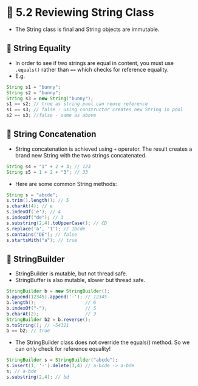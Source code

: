 <link href="../../styles.css" rel="stylesheet"></link>

# 🧠 5.2 Reviewing String Class


* The String class is final and String objects are immutable.

## 🔴 String Equality

* In order to see if two strings are equal in content, you must use `.equals()` rather than `==` which checks for reference equality.
* E.g.
```java
String s1 = "bunny";
String s2 = "bunny";
String s3 = new String("bunny");
s1 == s2; // true as string pool can reuse reference
s1 == s3; // false - using constructor creates new String in pool
s2 == s3; //false - same as above
```

## 🔴 String Concatenation
* String concatenation is achieved using `+` operator. The result creates a brand new String with the two strings concatenated.
```java
String s4 = "1" + 2 + 3; // 123
String s5 = 1 + 2 + "3"; // 33
```
* Here are some common String methods:
```java
String s = "abcde";
s.trim().length(); // 5
s.charAt(4); // e
s.indexOf('e'); // 4
s.indexOf("de"); // 3
s.substring(2,4).toUpperCase(); // CD
s.replace('a', '1'); // 1bcde
s.contains("DE"); // false
s.startsWith("a"); // true
```

## 🔴 StringBuilder
* StringBuilder is mutable, but not thread safe.
* StringBuffer is also mutable, slower but thread safe.
```java
StringBuilder b = new StringBuilder();
b.append(12345).append('-'); // 12345-
b.length();                  // 6
b.indexOf("-");              // 5
b.charAt(2);                 // 3
StringBuilder b2 = b.reverse(); 
b.toString(); // -54321
b == b2; // true
```
* The StringBuilder class does not override the equals() method. So we can only check for reference equality!

```java
StringBuilder s = StringBuilder("abcde");
s.insert(1, '-').delete(3,4) // a-bcde -> a-bde
s; // a-bde
s.substring(2,4); // bd
```